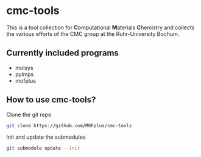 # cmc-tools

This is a tool collection for **C**omputational **M**aterials **C**hemistry and collects the various efforts of the CMC group at the Ruhr-University Bochum.

Currently included programs
-------------

* molsys
* pylmps
* mofplus


How to use cmc-tools?
-------------

Clone the git repo

````bash
git clone https://github.com/MOFplus/cmc-tools
````

Init and update the submodules
````bash
git submodule update --init
````


